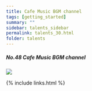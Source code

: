 ```yaml
---
title: Cafe Music BGM channel
tags: [getting_started]
summary: ""
sidebar: talents_sidebar
permalink: talents_30.html
folder: talents
---
```



##### No.48 Cafe Music BGM channel

![](https://yt3.ggpht.com/ytc/AKedOLTbCtN02EVfFE-YogZWgxCbRLhByR3LD-ACoef0xg=s176-c-k-c0x00ffffff-no-rj)






{% include links.html %}
